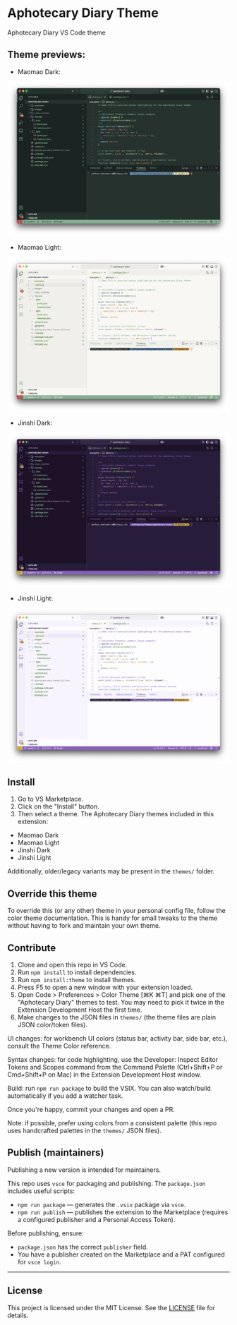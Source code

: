 # Aphotecary Diary Theme
    
Aphotecary Diary VS Code theme

## Theme previews:

- Maomao Dark:

![Maomao Dark](images/screenshots/maomao-dark.png)

- Maomao Light:

![Maomao Light](images/screenshots/maomao-ligth.png)

- Jinshi Dark:

![Jinshi Dark](images/screenshots/jinshi-dark.png)

- Jinshi Light:

![Jinshi Light](images/screenshots/jinshi-ligth.png)

## Install

1. Go to VS Marketplace.  
2. Click on the "Install" button.  
3. Then select a theme. The Aphotecary Diary themes included in this extension:

- Maomao Dark  
- Maomao Light  
- Jinshi Dark  
- Jinshi Light

Additionally, older/legacy variants may be present in the `themes/` folder.

## Override this theme

To override this (or any other) theme in your personal config file, follow the color theme documentation. This is handy for small tweaks to the theme without having to fork and maintain your own theme.

## Contribute

1. Clone and open this repo in VS Code.  
2. Run `npm install` to install dependencies.  
3. Run `npm install:theme` to install themes.  
4. Press F5 to open a new window with your extension loaded.  
5. Open Code > Preferences > Color Theme [⌘K ⌘T] and pick one of the "Aphotecary Diary" themes to test. You may need to pick it twice in the Extension Development Host the first time.  
6. Make changes to the JSON files in `themes/` (the theme files are plain JSON color/token files).

UI changes: for workbench UI colors (status bar, activity bar, side bar, etc.), consult the Theme Color reference.

Syntax changes: for code highlighting, use the Developer: Inspect Editor Tokens and Scopes command from the Command Palette (Ctrl+Shift+P or Cmd+Shift+P on Mac) in the Extension Development Host window.

Build: run `npm run package` to build the VSIX. You can also watch/build automatically if you add a watcher task.

Once you're happy, commit your changes and open a PR.

Note: if possible, prefer using colors from a consistent palette (this repo uses handcrafted palettes in the `themes/` JSON files).

## Publish (maintainers)

Publishing a new version is intended for maintainers.

This repo uses `vsce` for packaging and publishing. The `package.json` includes useful scripts:

- `npm run package` — generates the `.vsix` package via `vsce`.  
- `npm run publish` — publishes the extension to the Marketplace (requires a configured publisher and a Personal Access Token).

Before publishing, ensure:

- `package.json` has the correct `publisher` field.  
- You have a publisher created on the Marketplace and a PAT configured for `vsce login`.

---

## License

This project is licensed under the MIT License. See the [LICENSE](LICENSE) file for details.
